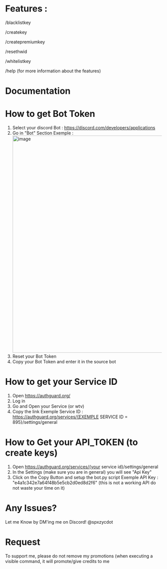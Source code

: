 # Features : 

/blacklistkey

/createkey

/createpremiumkey

/resethwid

/whitelistkey

/help (for more information about the features)

# Documentation

# How to get Bot Token
1) Select your discord Bot : https://discord.com/developers/applications
2) Go in "Bot" Section
Exemple : <img width="1002" height="696" alt="image" src="https://github.com/user-attachments/assets/e2285c14-8019-448f-9f8b-e0c78d4c1f36" />
3) Reset your Bot Token
4) Copy your Bot Token and enter it in the source bot

# How to get your Service ID
1) Open https://authguard.org/
2) Log in
3) Go and Open your Service (or wtv)
4) Copy the link
   Exemple Service ID :
   https://authguard.org/services/{EXEMPLE SERVICE ID = 895}/settings/general


# How to Get your API_TOKEN (to create keys)
1) Open https://authguard.org/services/{your service id}/settings/general
2) In the Settings (make sure you are in general) you will see "Api Key"
3) Click on the Copy Button and setup the bot.py script
Exemple API Key : "e4a1c342e7a64f48b5e5cb2d0ed8d2f6" (this is not a working API do not waste your time on it)

# Any Issues?
Let me Know by DM'ing me on Discord! @spxzycdot

# Request
To support me, please do not remove my promotions (when executing a visible command, it will promote/give credits to me
